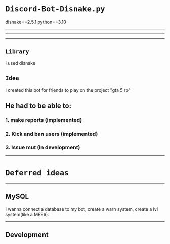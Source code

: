 # ``Discord-Bot-Disnake.py``
disnake==2.5.1
python==3.10
____
____
____
## ``Library``
I used disnake
## ``Idea``
I created this bot for friends to play on the project "gta 5 rp"
## He had to be able to:
### 1. make reports (implemented)
### 2. Kick and ban users (implemented)
### 3. Issue mut (In development)
____
# **``Deferred ideas``**
____
## MySQL
I wanna connect a database to my bot, create a warn system, create a lvl system(like a MEE6).
____
## Development
